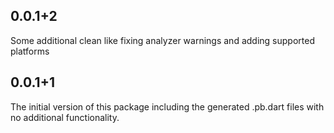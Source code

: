 ## 0.0.1+2

Some additional clean like fixing analyzer warnings and adding supported platforms

## 0.0.1+1

The initial version of this package including the generated .pb.dart files with no additional functionality.
